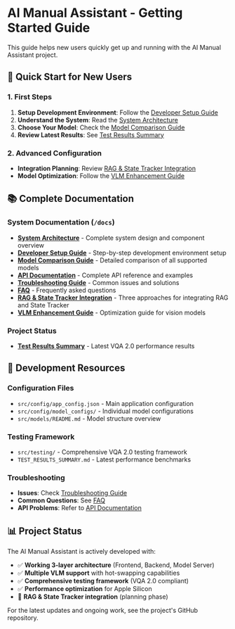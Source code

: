 # AI Manual Assistant - Getting Started Guide

This guide helps new users quickly get up and running with the AI Manual Assistant project.

## 🚀 Quick Start for New Users

### 1. First Steps
1. **Setup Development Environment**: Follow the [Developer Setup Guide](./docs/DEVELOPER_SETUP.md)
2. **Understand the System**: Read the [System Architecture](./docs/ARCHITECTURE.md)
3. **Choose Your Model**: Check the [Model Comparison Guide](./docs/MODEL_COMPARISON.md)
4. **Review Latest Results**: See [Test Results Summary](./TEST_RESULTS_SUMMARY.md)

### 2. Advanced Configuration
- **Integration Planning**: Review [RAG & State Tracker Integration](./docs/RAG_STATE_TRACKER_INTEGRATION_APPROACHES.md)
- **Model Optimization**: Follow the [VLM Enhancement Guide](./docs/VLM_ENHANCEMENT_GUIDE.md)

## 📚 Complete Documentation

### System Documentation (`/docs`)
- **[System Architecture](./docs/ARCHITECTURE.md)** - Complete system design and component overview
- **[Developer Setup Guide](./docs/DEVELOPER_SETUP.md)** - Step-by-step development environment setup
- **[Model Comparison Guide](./docs/MODEL_COMPARISON.md)** - Detailed comparison of all supported models
- **[API Documentation](./docs/API.md)** - Complete API reference and examples
- **[Troubleshooting Guide](./docs/TROUBLESHOOTING.md)** - Common issues and solutions
- **[FAQ](./docs/FAQ.md)** - Frequently asked questions
- **[RAG & State Tracker Integration](./docs/RAG_STATE_TRACKER_INTEGRATION_APPROACHES.md)** - Three approaches for integrating RAG and State Tracker
- **[VLM Enhancement Guide](./docs/VLM_ENHANCEMENT_GUIDE.md)** - Optimization guide for vision models

### Project Status
- **[Test Results Summary](./TEST_RESULTS_SUMMARY.md)** - Latest VQA 2.0 performance results

## 🔧 Development Resources

### Configuration Files
- `src/config/app_config.json` - Main application configuration
- `src/config/model_configs/` - Individual model configurations
- `src/models/README.md` - Model structure overview

### Testing Framework
- `src/testing/` - Comprehensive VQA 2.0 testing framework
- `TEST_RESULTS_SUMMARY.md` - Latest performance benchmarks

### Troubleshooting
- **Issues**: Check [Troubleshooting Guide](./docs/TROUBLESHOOTING.md)
- **Common Questions**: See [FAQ](./docs/FAQ.md)
- **API Problems**: Refer to [API Documentation](./docs/API.md)

## 📊 Project Status

The AI Manual Assistant is actively developed with:
- ✅ **Working 3-layer architecture** (Frontend, Backend, Model Server)
- ✅ **Multiple VLM support** with hot-swapping capabilities
- ✅ **Comprehensive testing framework** (VQA 2.0 compliant)
- ✅ **Performance optimization** for Apple Silicon
- 🔄 **RAG & State Tracker integration** (planning phase)

For the latest updates and ongoing work, see the project's GitHub repository.